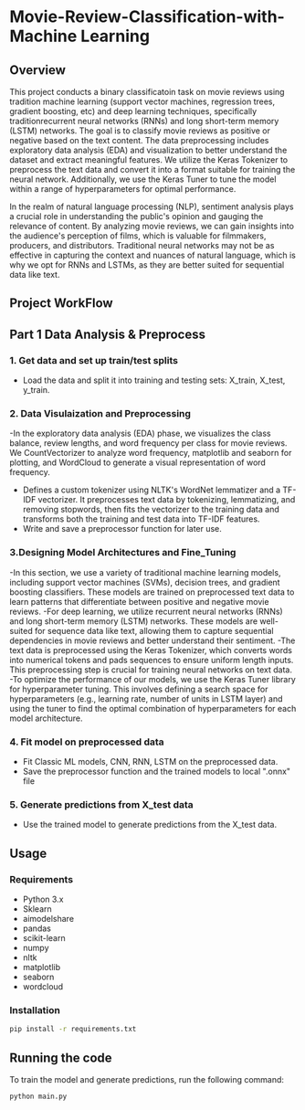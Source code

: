# Movie-Review-Classification-with-Machine Learning

## Overview

This project conducts a binary classificatoin task on movie reviews using tradition machine learning (support vector machines, regression trees, gradient boosting, etc) and deep learning techniques, specifically traditionrecurrent neural networks (RNNs) and long short-term memory (LSTM) networks. The goal is to classify movie reviews as positive or negative based on the text content. The data preprocessing includes exploratory data analysis (EDA) and visualization to better understand the dataset and extract meaningful features. We utilize the Keras Tokenizer to preprocess the text data and convert it into a format suitable for training the neural network. Additionally, we use the Keras Tuner to tune the model within a range of hyperparameters for optimal performance.

In the realm of natural language processing (NLP), sentiment analysis plays a crucial role in understanding the public's opinion and gauging the relevance of content. By analyzing movie reviews, we can gain insights into the audience's perception of films, which is valuable for filmmakers, producers, and distributors. Traditional neural networks may not be as effective in capturing the context and nuances of natural language, which is why we opt for RNNs and LSTMs, as they are better suited for sequential data like text.

## Project WorkFlow

## Part 1 Data Analysis & Preprocess

### 1. Get data and set up train/test splits
- Load the data and split it into training and testing sets: X_train, X_test, y_train.


### 2. Data Visulaization and Preprocessing
-In the exploratory data analysis (EDA) phase, we visualizes the class balance, review lengths, and word frequency per class for movie reviews. We CountVectorizer to analyze word frequency, matplotlib and seaborn for plotting, and WordCloud to generate a visual representation of word frequency.
- Defines a custom tokenizer using NLTK's WordNet lemmatizer and a TF-IDF vectorizer. It preprocesses text data by tokenizing, lemmatizing, and removing stopwords, then fits the vectorizer to the training data and transforms both the training and test data into TF-IDF features.
- Write and save a preprocessor function for later use.

### 3.Designing Model Architectures and Fine_Tuning 
-In this section, we use a variety of traditional machine learning models, including support vector machines (SVMs), decision trees, and gradient boosting classifiers. These models are trained on preprocessed text data to learn patterns that differentiate between positive and negative movie reviews.
-For deep learning, we utilize recurrent neural networks (RNNs) and long short-term memory (LSTM) networks. These models are well-suited for sequence data like text, allowing them to capture sequential dependencies in movie reviews and better understand their sentiment.
-The text data is preprocessed using the Keras Tokenizer, which converts words into numerical tokens and pads sequences to ensure uniform length inputs. This preprocessing step is crucial for training neural networks on text data.
-To optimize the performance of our models, we use the Keras Tuner library for hyperparameter tuning. This involves defining a search space for hyperparameters (e.g., learning rate, number of units in LSTM layer) and using the tuner to find the optimal combination of hyperparameters for each model architecture.

### 4. Fit model on preprocessed data

- Fit Classic ML models, CNN, RNN, LSTM on the preprocessed data.
- Save the preprocessor function and the trained models to local ".onnx" file

### 5. Generate predictions from X_test data
- Use the trained model to generate predictions from the X_test data.



## Usage

### Requirements
- Python 3.x
- Sklearn
- aimodelshare
- pandas
- scikit-learn
- numpy
- nltk
- matplotlib
- seaborn
- wordcloud

### Installation
```bash
pip install -r requirements.txt
```

## Running the code

To train the model and generate predictions, run the following command:

```bash
python main.py
```

